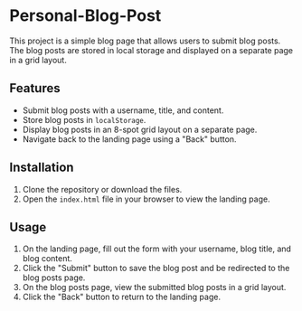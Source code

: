 # Personal-Blog-Post
This project is a simple blog page that allows users to submit blog posts. The blog posts are stored in local storage and displayed on a separate page in a grid layout.


## Features

- Submit blog posts with a username, title, and content.
- Store blog posts in `localStorage`.
- Display blog posts in an 8-spot grid layout on a separate page.
- Navigate back to the landing page using a "Back" button.

## Installation

1. Clone the repository or download the files.
2. Open the `index.html` file in your browser to view the landing page.

## Usage

1. On the landing page, fill out the form with your username, blog title, and blog content.
2. Click the "Submit" button to save the blog post and be redirected to the blog posts page.
3. On the blog posts page, view the submitted blog posts in a grid layout.
4. Click the "Back" button to return to the landing page.

